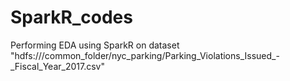 # SparkR_codes
Performing EDA using SparkR on dataset "hdfs:///common_folder/nyc_parking/Parking_Violations_Issued_-_Fiscal_Year_2017.csv"
